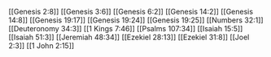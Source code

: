 [[Genesis 2:8]]
[[Genesis 3:6]]
[[Genesis 6:2]]
[[Genesis 14:2]]
[[Genesis 14:8]]
[[Genesis 19:17]]
[[Genesis 19:24]]
[[Genesis 19:25]]
[[Numbers 32:1]]
[[Deuteronomy 34:3]]
[[1 Kings 7:46]]
[[Psalms 107:34]]
[[Isaiah 15:5]]
[[Isaiah 51:3]]
[[Jeremiah 48:34]]
[[Ezekiel 28:13]]
[[Ezekiel 31:8]]
[[Joel 2:3]]
[[1 John 2:15]]
